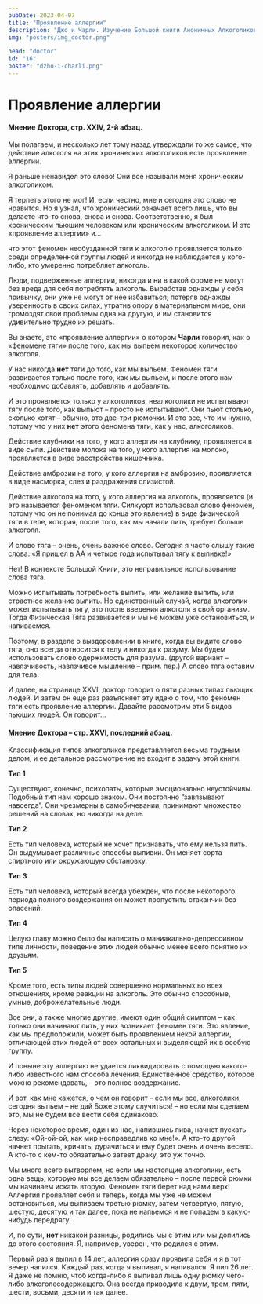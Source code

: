 ```yaml
---
pubDate: 2023-04-07
title: "Проявление аллергии"
description: "Джо и Чарли. Изучение Большой книги Анонимных Алкоголиков. (015)"
img: "posters/img_doctor.png"

head: "doctor"
id: "16"
poster: "dzho-i-charli.png"
---
```


# Проявление аллергии

#### Мнение Доктора, стр. XXIV, 2-й абзац.

Мы полагаем, и несколько лет тому назад утверждали то же самое, что действие алкоголя на этих хронических алкоголиков есть проявление аллергии.

Я раньше ненавидел это слово! Они все называли меня хроническим алкоголиком.

Я терпеть этого не мог! И, если честно, мне и сегодня это слово не нравится. Но я узнал, что хронический означает всего лишь, что вы делаете что-то снова, снова и снова. Соответственно, я был хроническим пьющим человеком или хроническим алкоголиком. И это «проявление аллергии» и…

что этот феномен необузданной тяги к алкоголю проявляется только среди определенной группы людей и никогда не наблюдается у кого-либо, кто умеренно потребляет алкоголь.

Люди, подверженные аллергии, никогда и ни в какой форме не могут без вреда для себя потреблять алкоголь. Выработав однажды у себя привычку, они уже не могут от нее избавиться; потеряв однажды уверенность в своих силах, утратив опору в материальном мире, они громоздят свои проблемы одна на другую, и им становится удивительно трудно их решать.

Вы знаете, это «проявление аллергии» о котором **Чарли** говорил, как о «феномене тяги» после того, как мы выпьем некоторое количество алкоголя.

У нас никогда **нет** тяги до того, как мы выпьем. Феномен тяги развивается только после того, как мы выпьем, и после этого нам необходимо добавлять, добавлять и добавлять.

И это проявляется только у алкоголиков, неалкоголики не испытывают тягу после того, как выпьют – просто не испытывают. Они пьют столько, сколько хотят – обычно, это две-три рюмочки. И это все, что им нужно, потому что у них **нет** этого феномена тяги, как у нас, алкоголиков.

Действие клубники на того, у кого аллергия на клубнику, проявляется в виде сыпи. Действие молока на того, у кого аллергия на молоко, проявляется в виде расстройства кишечника.

Действие амброзии на того, у кого аллергия на амброзию, проявляется в виде насморка, слез и раздражения слизистой.

Действие алкоголя на того, у кого аллергия на алкоголь, проявляется (и это называется феноменом тяги. Силкуорт использовал слово феномен, потому что он не понимал до конца это явление) в виде физической тяги в теле, которая, после того, как мы начали пить, требует больше алкоголя.

И слово тяга – очень, очень важное слово. Сегодня я часто слышу такие слова: «Я пришел в АА и четыре года испытывал тягу к выпивке!»

Нет! В контексте Большой Книги, это неправильное использование слова тяга.

Можно испытывать потребность выпить, или желание выпить, или страстное желание выпить. Но единственный случай, когда алкоголик может испытывать тягу, это после введения алкоголя в свой организм. Тогда Физическая Тяга развивается и мы не можем уже остановиться, и напиваемся.

Поэтому, в разделе о выздоровлении в книге, когда вы видите слово тяга, оно всегда относится к телу и никогда к разуму. Мы будем использовать слово одержимость для разума. (другой вариант – навязчивость, навязчивое мышление – прим. пер.) А слово тяга оставим для тела.

И далее, на странице XXVI, доктор говорит о пяти разных типах пьющих людей. И затем он еще раз разъясняет эту идею о том, что феномен тяги есть проявление аллергии. Давайте рассмотрим эти 5 видов пьющих людей. Он говорит…

#### Мнение Доктора – стр. XXVI, последний абзац.

Классификация типов алкоголиков представляется весьма трудным делом, и ее детальное рассмотрение не входит в задачу этой книги.

**Тип 1**

Существуют, конечно, психопаты, которые эмоционально неустойчивы. Подобный тип нам хорошо знаком. Они постоянно “завязывают навсегда”. Они чрезмерны в самобичевании, принимают множество решений на словах, но никогда на деле.

**Тип 2**

Есть тип человека, который не хочет признавать, что ему нельзя пить. Он выдумывает различные способы выпивки. Он меняет сорта спиртного или окружающую обстановку.

**Тип 3**

Есть тип человека, который всегда убежден, что после некоторого периода полного воздержания он может пропустить стаканчик без опасений.

**Тип 4**

Целую главу можно было бы написать о маниакально-депрессивном типе личности, поведение этих людей обычно менее всего понятно их друзьям.

**Тип 5**

Кроме того, есть типы людей совершенно нормальных во всех отношениях, кроме реакции на алкоголь. Это обычно способные, умные, доброжелательные люди.

Все они, а также многие другие, имеют один общий симптом – как только они начинают пить, у них возникает феномен тяги. Это явление, как мы предположили, может быть проявлением некой аллергии, отличающей этих людей от всех остальных и выделяющей их в особую группу.

И поныне эту аллергию не удается ликвидировать с помощью какого-либо известного нам способа лечения. Единственное средство, которое можно рекомендовать, – это полное воздержание.

И вот, как мне кажется, о чем он говорит – если мы все, алкоголики, сегодня выпьем – не дай Боже этому случиться! – но если мы сделаем это, мы не будем все вести себя одинаково.

Через некоторое время, один из нас, напившись пива, начнет пускать слезу: «Ой-ой-ой, как мир несправедлив ко мне!». А кто-то другой начнет прыгать, кричать, дурачиться и ему будет очень и очень весело. А кто-то с кем-то обязательно затеет драку, это уж точно.

Мы много всего вытворяем, но если мы настоящие алкоголики, есть одна вещь, которую мы все делаем обязательно – после первой рюмки мы начинаем искать вторую. Феномен тяги берет над нами верх! Аллергия проявляет себя и теперь, когда мы уже не можем остановиться, мы выпиваем третью рюмку, затем четвертую, пятую, шестую, десятую и так далее, пока не напьемся и не попадем в какую-нибудь передрягу.

И, по сути, **нет** никакой разницы, родились мы с этим или мы допились до этого состояния. Я, например, уверен, что родился с этим.

Первый раз я выпил в 14 лет, аллергия сразу проявила себя и я в тот вечер напился. Каждый раз, когда я выпивал, я напивался. Я пил 26 лет. Я даже не помню, чтоб когда-либо я выпивал лишь одну рюмку чего-либо алкоголесодержащего. Она всегда приводила к двум, трем, пяти, шести, восьми, десяти и так далее.
